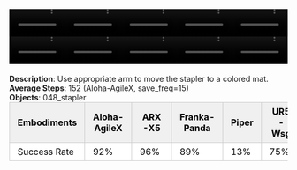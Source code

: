 <!DOCTYPE html>
<html lang="en">
<body>
    <div style="display: flex;">
        <video src="./task_video_clean/move_stapler_pad/aloha-agilex_head.mp4" controls loop muted autoplay style="width: 20.0%;"></video>
        <video src="./task_video_clean/move_stapler_pad/franka-panda_head.mp4" controls loop muted autoplay style="width: 20.0%;"></video>
        <video src="./task_video_clean/move_stapler_pad/ARX-X5_head.mp4" controls loop muted autoplay style="width: 20.0%;"></video>
        <video src="./task_video_clean/move_stapler_pad/piper_head.mp4" controls loop muted autoplay style="width: 20.0%;"></video>
        <video src="./task_video_clean/move_stapler_pad/ur5-wsg_head.mp4" controls loop muted autoplay style="width: 20.0%;"></video>
    </div>
    <div style="display: flex;">
        <video src="./task_video_clean/move_stapler_pad/aloha-agilex_world.mp4" controls loop muted autoplay style="width: 20.0%;"></video>
        <video src="./task_video_clean/move_stapler_pad/franka-panda_world.mp4" controls loop muted autoplay style="width: 20.0%;"></video>
        <video src="./task_video_clean/move_stapler_pad/ARX-X5_world.mp4" controls loop muted autoplay style="width: 20.0%;"></video>
        <video src="./task_video_clean/move_stapler_pad/piper_world.mp4" controls loop muted autoplay style="width: 20.0%;"></video>
        <video src="./task_video_clean/move_stapler_pad/ur5-wsg_world.mp4" controls loop muted autoplay style="width: 20.0%;"></video>
    </div>
    <br><b>Description</b>: Use appropriate arm to move the stapler to a colored mat.<br>
    <b>Average Steps</b>: 152 (Aloha-AgileX, save_freq=15)<br>
    <b>Objects</b>: 048_stapler<br>
    <table style="margin:0 auto;border-collapse:collapse;width:auto;min-width:180px;background-color:white;">
        <thead>
            <tr style="background:#f0f0f0;">
                <th style="border:1px solid #ccc;padding:6px 14px;color:black;">Embodiments</th>
                <th style="border:1px solid #ccc;padding:6px 14px;color:black;">Aloha-AgileX</th>
                <th style="border:1px solid #ccc;padding:6px 14px;color:black;">ARX-X5</th>
                <th style="border:1px solid #ccc;padding:6px 14px;color:black;">Franka-Panda</th>
                <th style="border:1px solid #ccc;padding:6px 14px;color:black;">Piper</th>
                <th style="border:1px solid #ccc;padding:6px 14px;color:black;">UR5-Wsg</th>
            </tr>
        </thead>
        <tbody>
            <tr style="background:white;">
                <td style="border:1px solid #ccc;padding:6px 14px;color:black;">Success Rate</td>
                <td style="border:1px solid #ccc;padding:6px 14px;color:black;">92%</td>
                <td style="border:1px solid #ccc;padding:6px 14px;color:black;">96%</td>
                <td style="border:1px solid #ccc;padding:6px 14px;color:black;">89%</td>
                <td style="border:1px solid #ccc;padding:6px 14px;color:black;">13%</td>
                <td style="border:1px solid #ccc;padding:6px 14px;color:black;">75%</td>
            </tr>
        </tbody>
    </table>
</body>
</html>
